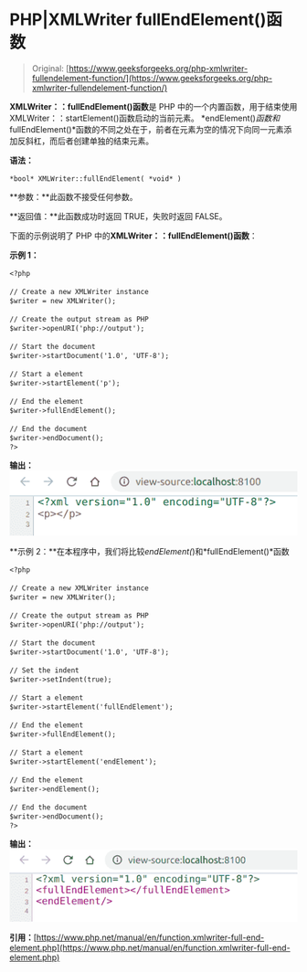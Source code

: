 # PHP|XMLWriter fullEndElement()函数

> Original: [https://www.geeksforgeeks.org/php-xmlwriter-fullendelement-function/](https://www.geeksforgeeks.org/php-xmlwriter-fullendelement-function/)

**XMLWriter：：fullEndElement()函数**是 PHP 中的一个内置函数，用于结束使用 XMLWriter：：startElement()函数启动的当前元素。 *endElement()*函数和*fullEndElement()*函数的不同之处在于，前者在元素为空的情况下向同一元素添加反斜杠，而后者创建单独的结束元素。

**语法：**

```
*bool* XMLWriter::fullEndElement( *void* )
```

**参数：**此函数不接受任何参数。

**返回值：**此函数成功时返回 TRUE，失败时返回 FALSE。

下面的示例说明了 PHP 中的**XMLWriter：：fullEndElement()函数**：

**示例 1：**

```
<?php

// Create a new XMLWriter instance
$writer = new XMLWriter();

// Create the output stream as PHP
$writer->openURI('php://output');

// Start the document
$writer->startDocument('1.0', 'UTF-8');

// Start a element
$writer->startElement('p');

// End the element
$writer->fullEndElement();

// End the document
$writer->endDocument();
?>
```

**输出：**
![](img/6444afb0a2a6c65f72e37ebb863984de.png)

**示例 2：**在本程序中，我们将比较*endElement(*)和*fullEndElement()*函数

```
<?php

// Create a new XMLWriter instance
$writer = new XMLWriter();

// Create the output stream as PHP
$writer->openURI('php://output');

// Start the document
$writer->startDocument('1.0', 'UTF-8');

// Set the indent
$writer->setIndent(true);

// Start a element
$writer->startElement('fullEndElement');

// End the element
$writer->fullEndElement();

// Start a element
$writer->startElement('endElement');

// End the element
$writer->endElement();

// End the document
$writer->endDocument();
?>
```

**输出：**
![](img/2d1043eb16e4f72da5df12a5aa9ce303.png)

**引用：**[https://www.php.net/manual/en/function.xmlwriter-full-end-element.php](https://www.php.net/manual/en/function.xmlwriter-full-end-element.php)